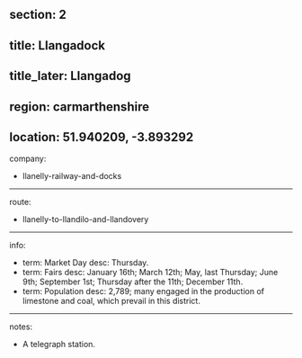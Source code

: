 section: 2
----
title: Llangadock
----
title_later: Llangadog
----
region: carmarthenshire
----
location: 51.940209, -3.893292
----
company:
- llanelly-railway-and-docks
----
route:
- llanelly-to-llandilo-and-llandovery
----
info:
- term: Market Day
  desc: Thursday.
- term: Fairs
  desc: January 16th; March 12th; May, last Thursday; June 9th; September 1st; Thursday after the 11th; December 11th.
- term: Population
  desc: 2,789; many engaged in the production of limestone and coal, which prevail in this district.
----
notes:
- A telegraph station.
